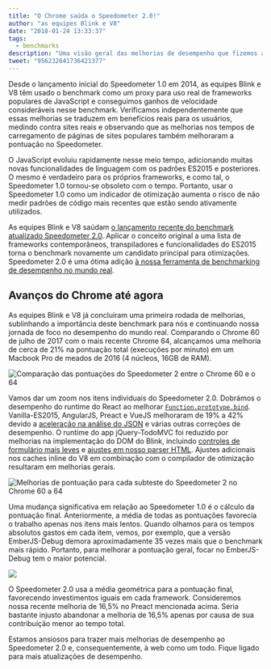 ```yaml
---
title: "O Chrome saúda o Speedometer 2.0!"
author: "as equipes Blink e V8"
date: "2018-01-24 13:33:37"
tags: 
  - benchmarks
description: "Uma visão geral das melhorias de desempenho que fizemos até agora no Blink e no V8 com base no Speedometer 2.0."
tweet: "956232641736421377"
---
```

Desde o lançamento inicial do Speedometer 1.0 em 2014, as equipes Blink e V8 têm usado o benchmark como um proxy para uso real de frameworks populares de JavaScript e conseguimos ganhos de velocidade consideráveis nesse benchmark. Verificamos independentemente que essas melhorias se traduzem em benefícios reais para os usuários, medindo contra sites reais e observando que as melhorias nos tempos de carregamento de páginas de sites populares também melhoraram a pontuação no Speedometer.

<!--truncate-->
O JavaScript evoluiu rapidamente nesse meio tempo, adicionando muitas novas funcionalidades de linguagem com os padrões ES2015 e posteriores. O mesmo é verdadeiro para os próprios frameworks, e como tal, o Speedometer 1.0 tornou-se obsoleto com o tempo. Portanto, usar o Speedometer 1.0 como um indicador de otimização aumenta o risco de não medir padrões de código mais recentes que estão sendo ativamente utilizados.

As equipes Blink e V8 saúdam [o lançamento recente do benchmark atualizado Speedometer 2.0](https://webkit.org/blog/8063/speedometer-2-0-a-benchmark-for-modern-web-app-responsiveness/). Aplicar o conceito original a uma lista de frameworks contemporâneos, transpiladores e funcionalidades do ES2015 torna o benchmark novamente um candidato principal para otimizações. Speedometer 2.0 é uma ótima adição [à nossa ferramenta de benchmarking de desempenho no mundo real](/blog/real-world-performance).

## Avanços do Chrome até agora

As equipes Blink e V8 já concluíram uma primeira rodada de melhorias, sublinhando a importância deste benchmark para nós e continuando nossa jornada de foco no desempenho do mundo real. Comparando o Chrome 60 de julho de 2017 com o mais recente Chrome 64, alcançamos uma melhoria de cerca de 21% na pontuação total (execuções por minuto) em um Macbook Pro de meados de 2016 (4 núcleos, 16GB de RAM).

![Comparação das pontuações do Speedometer 2 entre o Chrome 60 e o 64](/_img/speedometer-2/scores.png)

Vamos dar um zoom nos itens individuais do Speedometer 2.0. Dobrámos o desempenho do runtime do React ao melhorar [`Function.prototype.bind`](https://chromium.googlesource.com/v8/v8/+/808dc8cff3f6530a627ade106cbd814d16a10a18). Vanilla-ES2015, AngularJS, Preact e VueJS melhoraram de 19% a 42% devido a [aceleração na análise do JSON](https://chromium-review.googlesource.com/c/v8/v8/+/700494) e várias outras correções de desempenho. O runtime do app jQuery-TodoMVC foi reduzido por melhorias na implementação do DOM do Blink, incluindo [controles de formulário mais leves](https://chromium.googlesource.com/chromium/src/+/f610be969095d0af8569924e7d7780b5a6a890cd) e [ajustes em nosso parser HTML](https://chromium.googlesource.com/chromium/src/+/6dd09a38aaae9c15adf5aad966f761f180bf1cef). Ajustes adicionais nos caches inline do V8 em combinação com o compilador de otimização resultaram em melhorias gerais.

![Melhorias de pontuação para cada subteste do Speedometer 2 no Chrome 60 a 64](/_img/speedometer-2/improvements.png)

Uma mudança significativa em relação ao Speedometer 1.0 é o cálculo da pontuação final. Anteriormente, a média de todas as pontuações favorecia o trabalho apenas nos itens mais lentos. Quando olhamos para os tempos absolutos gastos em cada item, vemos, por exemplo, que a versão EmberJS-Debug demora aproximadamente 35 vezes mais que o benchmark mais rápido. Portanto, para melhorar a pontuação geral, focar no EmberJS-Debug tem o maior potencial.

![](/_img/speedometer-2/time.png)

O Speedometer 2.0 usa a média geométrica para a pontuação final, favorecendo investimentos iguais em cada framework. Consideremos nossa recente melhoria de 16,5% no Preact mencionada acima. Seria bastante injusto abandonar a melhoria de 16,5% apenas por causa de sua contribuição menor ao tempo total.

Estamos ansiosos para trazer mais melhorias de desempenho ao Speedometer 2.0 e, consequentemente, à web como um todo. Fique ligado para mais atualizações de desempenho.
